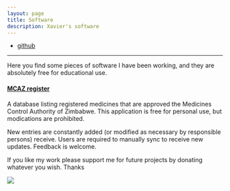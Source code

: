 ```yaml
---
layout: page
title: Software
description: Xavier's software
---
```


<div class="navbar">
    <div class="navbar-inner">
        <ul class="nav">
            <li><a href="https://github.com/fakerat">github</a></li>
        </ul>
    </div>
</div>

---

Here you find some pieces of software I have been working, and they are absolutely free for educational use.


#### <a name="qtl"></a>[MCAZ register](https://androidfilehost.com/?fid=6006931924117897701)

A database listing registered medicines that are approved the Medicines Control Authority of Zimbabwe. This application is free for personal use, but modications are prohibited.

New entries are constantly added (or modified as necessary by responsible persons) receive. Users are required to manually sync to receive new updates. Feedback is welcome.








If you like my work please support me for future projects by donating whatever you wish. Thanks

<a href='https://www.paynow.co.zw/Payment/BillPaymentLink/?q=aWQ9Nzc4MyZhbW91bnQ9MC4wMCZhbW91bnRfcXVhbnRpdHk9MC4wMCZsPTA%3d' target='_blank'><img src='https://www.paynow.co.zw/Content/Buttons/Medium_buttons/button_donate_medium.png' style='border:0' /></a>
